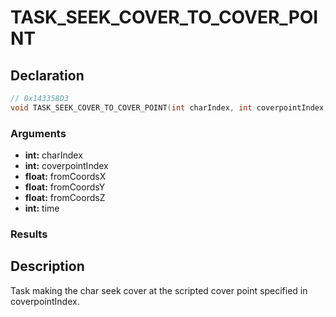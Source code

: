 # TASK_SEEK_COVER_TO_COVER_POINT

## Declaration
```cpp
// 0x143358D3
void TASK_SEEK_COVER_TO_COVER_POINT(int charIndex, int coverpointIndex, float fromCoordsX, float fromCoordsY, float fromCoordsZ, int time);
```

### Arguments
- **int:** charIndex
- **int:** coverpointIndex
- **float:** fromCoordsX
- **float:** fromCoordsY
- **float:** fromCoordsZ
- **int:** time

### Results

## Description
Task making the char seek cover at the scripted cover point specified in coverpointIndex.